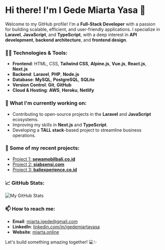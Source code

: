 # Hi there! I'm I Gede Miarta Yasa 👋

Welcome to my GitHub profile! I'm a **Full-Stack Developer** with a passion for building scalable, efficient, and user-friendly applications. I specialize in **Laravel**, **JavaScript**, and **TypeScript**, with a deep interest in **API development**, **backend architecture**, and **frontend design**.



### 🧑‍💻 Technologies & Tools:
- **Frontend**: HTML, CSS, **Tailwind CSS**, **Alpine.js**, **Vue.js**, **React.js**, **Next.js**
- **Backend**: **Laravel**, **PHP**, **Node.js**
- **Database**: **MySQL**, **PostgreSQL**, **SQLite**
- **Version Control**: **Git**, **GitHub**
- **Cloud & Hosting**: **AWS**, **Heroku**, **Netlify**

### 🌱 What I'm currently working on:
- Contributing to open-source projects in the **Laravel** and **JavaScript** ecosystems.
- Improving my skills in **Next.js** and **TypeScript**.
- Developing a **TALL stack**-based project to streamline business operations.

### 🚀 Some of my recent projects:
- [Project 1: **sewamobilbali.co.id**](https:sewamobilbali.co.id)
- [Project 2: **siabsensi.com**](https://siabsensi.com)
- [Project 3: **baliexperience.co.id**](https:///baliexperience.co.id)

### 📈 GitHub Stats:
![My GitHub Stats](https://github-readme-stats.vercel.app/api?username=IGedeMiarta&show_icons=true&hide_title=true&count_private=true&hide=prs)

### 📫 How to reach me:
- **Email**: miarta.igede@gmail.com
- **LinkedIn**: [linkedin.com/in/igedemiartayasa](https://linkedin.com/in/miarta)
- **Website**: [miarta.online](https://miarta.online)

Let's build something amazing together! 💻✨
